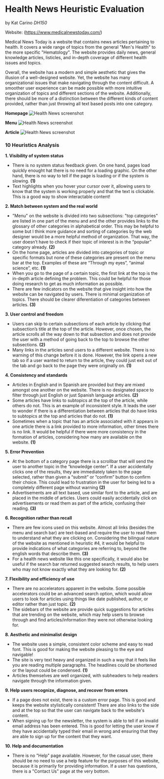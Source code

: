# Health News Heuristic Evaluation
by Kat Carino *DH150*

Website: (https://www.medicalnewstoday.com/)

Medical News Today is a website that contains news articles pertaining to health. It covers a wide range of topics from the general "Men's Health" to the more specific "Hematology". The website provides daily news, general knowledge articles, listicles, and in-depth coverage of different health issues and topics.

Overall, the website has a modern and simple aesthetic that gives the illusion of a well-designed website. Yet, the website has many organizational issues that make navigating through the content difficult. A smoother user experience can be made possible with more intuitive organization of topics and different sections of the website. Additionally, there should be more of a distinction between the different kinds of content provided, rather than just throwing all text based posts into one category.
   
   **Homepage**
![Health News screenshot](https://kcarino17.github.io/DH150-UX/HealthNewsHome.png)

   **Menu**
![Health News screenshot](https://kcarino17.github.io/DH150-UX/HealthNewsMenu.png)

   **Article**
 ![Health News screenshot](https://kcarino17.github.io/DH150-UX/HealthNewsArticle.png)

### 10 Heuristics Analysis

**1. Visibility of system status**
   - There is no system status feedback given. On one hand, pages load quickly enought hat there is no need for a loading graphic. On the other hand, there is no way to tell if the page is loading or if the system is slowing. **(1)**
   - Text highlights when you hover your cursor over it, allowing users to know that the system is working properly and that the text is clickable. This is a good way to show interactable content!

**2. Match between system and the real world**
   - "Menu" on the website is divided into two subsections: "top categories" are listed in one part of the menu and and the other provides links to the glossary of other categories in alphabetical order. This may be helpful to some but I think more guidance and sorting of categories by the web designer would be a more helpful method of organization. That way, the user doesn’t have to check if their topic of interest is in the “popular” category already. **(2)**
   - On the home page, articles are divided into categories of topic or specific formats but none of these categories are present on the menu bar at the top. Examples of these are “Through my eyes”, “animal science”, etc. **(1)**
   - When you go to the page of a certain topic, the first link at the top is the in-depth article defining the problem. This could be helpful for those doing research to get as much information as possible. 
   - There are few indicators on the website that give insight into how the website can be navigated by users. There is minimal organization of topics. There should be clearer diferentiation of categories between articles. **(3)**

**3. User control and freedom**
   - Users can skip to certain subsections of each article by clicking that subsection’s title at the top of the article. However, once chosen, the article scrolls all the way down to that subsection and does not provide the user with a method of going back to the top to browse the other subsections. **(2)**
   - Many links in the articles send users to a different website. There is no warning of this change before it is done. However, the link opens a new tab so if a user wanted to return to the article, they could just exit out of the tab and go back to the page they were originally on. **(1)**

**4. Consistency and standards**
   - Articles in English and in Spanish are provided but they are mixed amongst one another on the website. There is no designated space to filter through just English or just Spanish language articles. **(2)**
   - Some articles have links to subtopics at the top of the article, while others do not. This is an example of inconsistent style. It leads the user to wonder if there is a differentiation between articles that do have links to subtopics at the top and articles that do not. **(1)**
   - Sometimes when a topic that has an article associated with it appears in one article there is a link provided to more information, other times there is no link. It would be helpful if there were more consistency in the formation of articles, considering how many are available on the website. **(1)**

**5. Error Prevention**
   - At the bottom of a category page there is a scrollbar that will send the user to another topic in the “knowledge center”. If a user accidentally clicks one of the results, they are immediately taken to the page selected, rather than given a “submit” or “confirm” button to confirm their choice. This could lead to frustration in the user for being led to a completely different page without warning **(2)**
   - Advertisements are all text based, use similar font to the article, and are placed in the middle of articles. Users could easily accidentally click on advertisements or read them as part of the article, confusing their reading. **(3)**

**6. Recognition rather than recall**
   - There are few icons used on this website. Almost all links (besides the menu and search bar) are text-based and require the user to read them to understand what they are clicking on. Considering the bilingual nature of the website as mentioned in heuristic #4, it would be helpful to provide indications of what categories are referring to, beyond the english words that describe them. **(3)**
   - For a health news website like this one specifically, it would also be useful if the search bar returned suggested search results, to help users who may not know exactly what they are looking for. **(2)**

**7. Flexibility and efficiency of use**
   - There are no accelerators apparent in the website. Some possible accelerators could be an advanced search option, which would allow users to look for articles using things like date published, author, or editor rather than just topic. **(2)**
   - The sidebars of the website are provide quick suggestions for articles that are trending on the website, which may help users to browse through and find articles/information they were not otherwise looking for.

**8. Aesthetic and minimalist design**
   - The website uses a simple, consistent color scheme and easy to read font. This is good for making the website pleasing to the eye and navigable!
   - The site is very text heavy and organized in such a way that it feels like you are reading multiple paragraphs. The headlines could be shortened or the layout could be condensed. **(1)**
   - Articles themselves are well organized, with subheaders to help readers navigate through the information given.

**9. Help users recognize, diagnose, and recover from errors**
   - If a page does not exist, there is a custom error page. This is good and keeps the website stylistically consistent! There are also links to the side and at the top so that the user can navigate back to the website's content. 
   - When signing up for the newsletter, the system is able to tell if an invalid email address has been entered. This is good for letting the user know if they have accidentally typed their email in wrong and ensuring that they are able to sign up for the content that they want.

**10. Help and documentation**
   - There is no "Help" page available. However, for the casual user, there should be no need to use a help feature for the purposes of this website, because it is primarily for providing information. If a user has questions, there is a "Contact Us" page at the very bottom.
